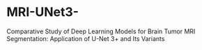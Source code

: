 # MRI-UNet3-
Comparative Study of Deep Learning Models for Brain Tumor MRI Segmentation: Application of U-Net 3+ and Its Variants
